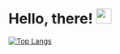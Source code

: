 # Hello, there! <img src="https://raw.githubusercontent.com/MartinHeinz/MartinHeinz/master/wave.gif" width="30px">

[![Top Langs](https://github-readme-stats.vercel.app/api/top-langs/?username=REDDITARUN&layout=compact&theme=dracula)](https://github.com/REDDITARUN/github-readme-stats)



<!--
**REDDITARUN/REDDITARUN** is a ✨ _special_ ✨ repository because its `README.md` (this file) appears on your GitHub profile.

Here are some ideas to get you started:

- 🔭 I’m currently working on ...
- 🌱 I’m currently learning ...
- 👯 I’m looking to collaborate on ...
- 🤔 I’m looking for help with ...
- 💬 Ask me about ...
- 📫 How to reach me: ...
- 😄 Pronouns: ...
- ⚡ Fun fact: ...
-->
